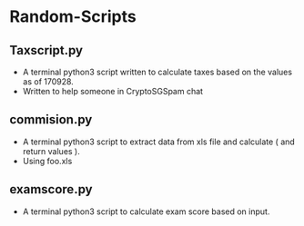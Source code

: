 # Random-Scripts
## Taxscript.py
* A terminal python3 script written to calculate taxes based on the values as of 170928.
* Written to help someone in CryptoSGSpam chat

## commision.py
* A terminal python3 script to extract data from xls file and calculate ( and return values ).
* Using foo.xls

## examscore.py
* A terminal python3 script to calculate exam score based on input.
